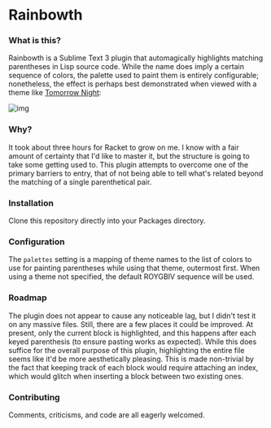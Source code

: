 Rainbowth
=========

### What is this?

Rainbowth is a Sublime Text 3 plugin that automagically highlights matching parentheses in Lisp source code. While the name does imply a certain sequence of colors, the palette used to paint them is entirely configurable; nonetheless, the effect is perhaps best demonstrated when viewed with a theme like [Tomorrow Night](https://github.com/chriskempson/tomorrow-theme/tree/master/textmate):

![img](http://i.imgur.com/ja50Z.png)

### Why?

It took about three hours for Racket to grow on me. I know with a fair amount of certainty that I'd like to master it, but the structure is going to take some getting used to. This plugin attempts to overcome one of the primary barriers to entry, that of not being able to tell what's related beyond the matching of a single parenthetical pair.

### Installation

Clone this repository directly into your Packages directory.

### Configuration

The `palettes` setting is a mapping of theme names to the list of colors to use for painting parentheses while using that theme, outermost first. When using a theme not specified, the default ROYGBIV sequence will be used.

### Roadmap

The plugin does not appear to cause any noticeable lag, but I didn't test it on any massive files. Still, there are a few places it could be improved. At present, only the current block is highlighted, and this happens after each keyed parenthesis (to ensure pasting works as expected). While this does suffice for the overall purpose of this plugin, highlighting the entire file seems like it'd be more aesthetically pleasing. This is made non-trivial by the fact that keeping track of each block would require attaching an index, which would glitch when inserting a block between two existing ones.

### Contributing

Comments, criticisms, and code are all eagerly welcomed.
